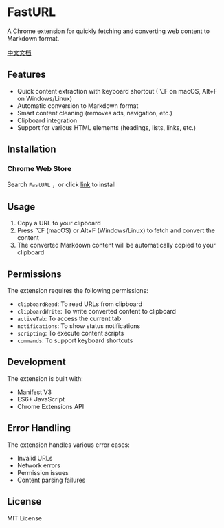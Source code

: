 # FastURL

A Chrome extension for quickly fetching and converting web content to Markdown format.

[中文文档](README_zh.md)

## Features

- Quick content extraction with keyboard shortcut (⌥F on macOS, Alt+F on Windows/Linux)
- Automatic conversion to Markdown format
- Smart content cleaning (removes ads, navigation, etc.)
- Clipboard integration
- Support for various HTML elements (headings, lists, links, etc.)

## Installation

### Chrome Web Store
Search `FastURL` ，or click [link](https://chromewebstore.google.com/detail/fasturl/gkciolabmnjpnngdgoeljpdpaddbjbhj) to install

## Usage

1. Copy a URL to your clipboard
2. Press ⌥F (macOS) or Alt+F (Windows/Linux) to fetch and convert the content
3. The converted Markdown content will be automatically copied to your clipboard

## Permissions

The extension requires the following permissions:
- `clipboardRead`: To read URLs from clipboard
- `clipboardWrite`: To write converted content to clipboard
- `activeTab`: To access the current tab
- `notifications`: To show status notifications
- `scripting`: To execute content scripts
- `commands`: To support keyboard shortcuts

## Development

The extension is built with:
- Manifest V3
- ES6+ JavaScript
- Chrome Extensions API

## Error Handling

The extension handles various error cases:
- Invalid URLs
- Network errors
- Permission issues
- Content parsing failures

## License

MIT License 